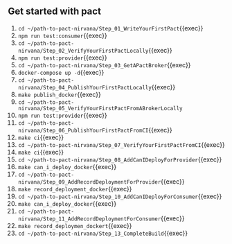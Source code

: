 ## Get started with pact

1. `cd ~/path-to-pact-nirvana/Step_01_WriteYourFirstPact`{{exec}}
2. `npm run test:consumer`{{exec}}
3. `cd ~/path-to-pact-nirvana/Step_02_VerifyYourFirstPactLocally`{{exec}}
4. `npm run test:provider`{{exec}}
5. `cd ~/path-to-pact-nirvana/Step_03_GetAPactBroker`{{exec}}
6. `docker-compose up -d`{{exec}}
7.  `cd ~/path-to-pact-nirvana/Step_04_PublishYourFirstPactLocally`{{exec}}
8.  `make publish_docker`{{exec}}
9.  `cd ~/path-to-pact-nirvana/Step_05_VerifyYourFirstPactFromABrokerLocally`
10. `npm run test:provider`{{exec}}
11. `cd ~/path-to-pact-nirvana/Step_06_PublishYourFirstPactFromCI`{{exec}}
12. `make ci`{{exec}}
13. `cd ~/path-to-pact-nirvana/Step_07_VerifyYourFirstPactFromCI`{{exec}}
14. `make ci`{{exec}}
15. `cd ~/path-to-pact-nirvana/Step_08_AddCanIDeployForProvider`{{exec}}
16. `make can_i_deploy_docker`{{exec}}
17. `cd ~/path-to-pact-nirvana/Step_09_AddRecordDeploymentForProvider`{{exec}}
18. `make record_deployment_docker`{{exec}}
19. `cd ~/path-to-pact-nirvana/Step_10_AddCanIDeployForConsumer`{{exec}}
20. `make can_i_deploy_docker`{{exec}}
21. `cd ~/path-to-pact-nirvana/Step_11_AddRecordDeploymentForConsumer`{{exec}}
22. `make record_deploymen_dockert`{{exec}}
23. `cd ~/path-to-pact-nirvana/Step_13_CompleteBuild`{{exec}}